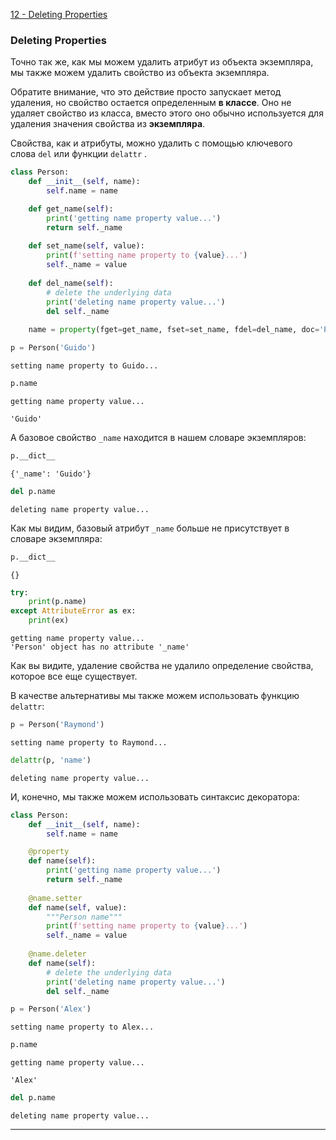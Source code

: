 [12 - Deleting Properties](https://github.com/fbaptiste/python-deepdive/blob/main/Part%204/Section%2002%20-%20Classes/12%20-%20Deleting%20Properties.ipynb)

### Deleting Properties

Точно так же, как мы можем удалить атрибут из объекта экземпляра, мы также можем удалить свойство из объекта экземпляра.

Обратите внимание, что это действие просто запускает метод удаления, но свойство остается определенным **в классе**. Оно не удаляет свойство из класса, вместо этого оно обычно используется для удаления значения свойства из **экземпляра**.

Свойства, как и атрибуты, можно удалить с помощью ключевого слова `del` или функции `delattr` .

```Python
class Person:
    def __init__(self, name):
        self.name = name

    def get_name(self):
        print('getting name property value...')
        return self._name
    
    def set_name(self, value):
        print(f'setting name property to {value}...')
        self._name = value
    
    def del_name(self):
        # delete the underlying data
        print('deleting name property value...')
        del self._name
        
    name = property(fget=get_name, fset=set_name, fdel=del_name, doc='Person name.')
```

```Python
p = Person('Guido')
```

```
setting name property to Guido...
```

```Python
p.name
```

```
getting name property value...
```


```
'Guido'
```

А базовое свойство `_name` находится в нашем словаре экземпляров:

```Python
p.__dict__
```

```
{'_name': 'Guido'}
```

```Python
del p.name
```

```
deleting name property value...
```

Как мы видим, базовый атрибут `_name` больше не присутствует в словаре экземпляра:

```Python
p.__dict__
```

```
{}
```


```Python
try:
    print(p.name)
except AttributeError as ex:
    print(ex)
```

```
getting name property value...
'Person' object has no attribute '_name'
```

Как вы видите, удаление свойства не удалило определение свойства, которое все еще существует.

В качестве альтернативы мы также можем использовать функцию `delattr`:

```Python
p = Person('Raymond')
```

```
setting name property to Raymond...
```


```Python
delattr(p, 'name')
```

```
deleting name property value...
```

И, конечно, мы также можем использовать синтаксис декоратора:

```Python
class Person:
    def __init__(self, name):
        self.name = name

    @property
    def name(self):
        print('getting name property value...')
        return self._name
    
    @name.setter
    def name(self, value):
        """Person name"""
        print(f'setting name property to {value}...')
        self._name = value
    
    @name.deleter
    def name(self):
        # delete the underlying data
        print('deleting name property value...')
        del self._name
```

```Python
p = Person('Alex')
```

```
setting name property to Alex...
```


```Python
p.name
```

```
getting name property value...
```


```
'Alex'
```


```Python
del p.name
```

```
deleting name property value...
```

---
